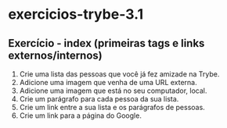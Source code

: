 # exercicios-trybe-3.1
## Exercício - index (primeiras tags e links externos/internos)
1. Crie uma lista das pessoas que você já fez amizade na Trybe.
2. Adicione uma imagem que venha de uma URL externa.
3. Adicione uma imagem que está no seu computador, local.
4. Crie um parágrafo para cada pessoa da sua lista.
5. Crie um link entre a sua lista e os parágrafos de pessoas.
6. Crie um link para a página do Google.
